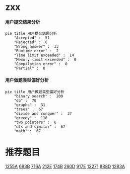 # zxx

<!-- tabs:start -->



#### **用户提交结果分析**

```mermaid
pie title 用户提交结果分析
    "Accepted" :  51
    "Rejected" :  0
    "Wrong answer" :  33
    "Runtime error" :  2
    "Time limit exceeded" :  14
    "Memory limit exceeded" :  0
    "Compilation error" :  0
    "Partial" :  0
```

#### **用户做题类型偏好分析**

```mermaid
pie title 用户做题类型偏好分析
    "binary search" :  209
    "dp" :  70
    "graphs" :  31
    "trees" :  67
    "divide and conquer" :  37
    "greedy" :  110
    "two pointers" :  6
    "dfs and similar" :  67
    "math" :  67
```



<!-- tabs:end -->
# 推荐题目
[1255A](https://codeforces.com/contest/1255/problem/A)
[683B](https://codeforces.com/contest/683/problem/B)
[716A](https://codeforces.com/contest/716/problem/A)
[212E](https://codeforces.com/contest/212/problem/E)
[174B](https://codeforces.com/contest/174/problem/B)
[260D](https://codeforces.com/contest/260/problem/D)
[917E](https://codeforces.com/contest/917/problem/E)
[12271](https://codeforces.com/contest/1227/problem/1)
[888D](https://codeforces.com/contest/888/problem/D)
[1283A](https://codeforces.com/contest/1283/problem/A)
